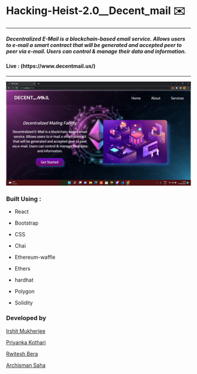 # Hacking-Heist-2.0__Decent_mail ✉️

<hr/>
 <h5> Decentralized E-Mail is a blockchain-based email service. Allows users to e-mail a smart contract that will be generated and accepted peer to peer via e-mail. Users can control & manage their data and information.</h5>
  
 <h4> Live : (https://www.decentmail.us/) </h4>
  
<hr/>


![Thumbnail]('./../images/Screenshot_6.png)



### Built Using :
   
   - React
- Bootstrap
- CSS

- Chai
- Ethereum-waffle
- Ethers
- hardhat
- Polygon
- Solidity
  
  
### Developed by

[Irshit Mukherjee](https://github.com/IRSHIT033)

[Priyanka Kothari](https://github.com/priyanka001tech)

[Rwitesh Bera](https://github.com/rwiteshbera)

[Archisman Saha](https://github.com/archismansaha)
